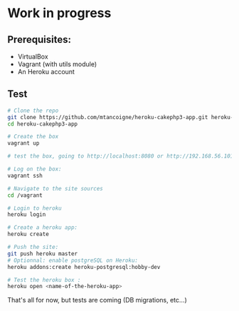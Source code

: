 # Work in progress

## Prerequisites:
  - VirtualBox
  - Vagrant (with utils module)
  - An Heroku account

## Test
```bash
# Clone the repo
git clone https://github.com/mtancoigne/heroku-cakephp3-app.git heroku-cakephp3-app
cd heroku-cakephp3-app

# Create the box
vagrant up

# test the box, going to http://localhost:8080 or http://192.168.56.101.

# Log on the box:
vagrant ssh

# Navigate to the site sources
cd /vagrant

# Login to heroku
heroku login

# Create a heroku app:
heroku create

# Push the site:
git push heroku master
# Optionnal: enable postgreSQL on Heroku:
heroku addons:create heroku-postgresql:hobby-dev

# Test the heroku box :
heroku open <name-of-the-heroku-app>
```
That's all for now, but tests are coming (DB migrations, etc...)
